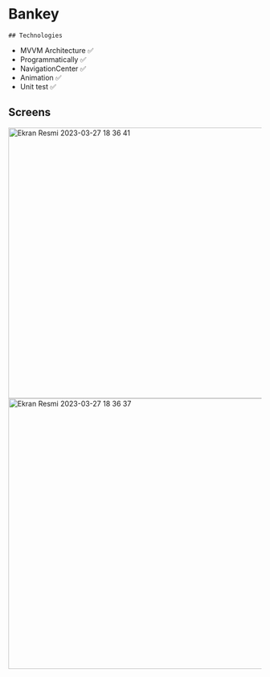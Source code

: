 # Bankey

    ## Technologies
+ MVVM Architecture ✅ 
+ Programmatically ✅
+ NavigationCenter ✅
+ Animation ✅
+ Unit test ✅


      
## Screens

<img height="538" alt="Ekran Resmi 2023-03-27 18 36 41" src="https://i.hizliresim.com/nosenem.png"><img height="538" alt="Ekran Resmi 2023-03-27 18 36 37" src="https://i.hizliresim.com/d7w2ff4.png">

